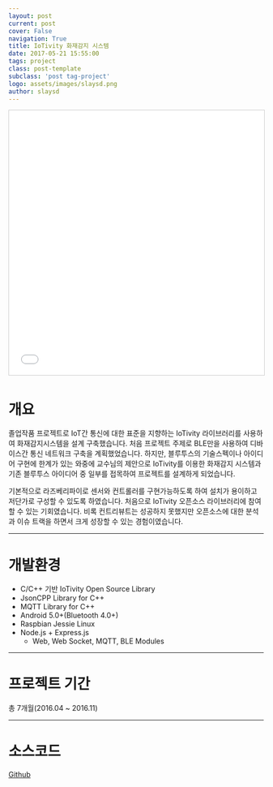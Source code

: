 ```yaml
---
layout: post
current: post
cover: False
navigation: True
title: IoTivity 화재감지 시스템
date: 2017-05-21 15:55:00
tags: project
class: post-template
subclass: 'post tag-project'
logo: assets/images/slaysd.png
author: slaysd
---
```

<iframe src="//www.slideshare.net/slideshow/embed_code/key/elc4mcgv1lID8F" width="640" height="522" frameborder="0" marginwidth="0" marginheight="0" scrolling="no" style="border:1px solid #CCC; border-width:1px; margin-bottom:5px; max-width: 100%;" allowfullscreen> </iframe>

# 개요
졸업작품 프로젝트로 IoT간 통신에 대한 표준을 지향하는 IoTivity 라이브러리를 사용하여 화재감지시스템을 설계 구축했습니다. 처음 프로젝트 주제로 BLE만을 사용하여 디바이스간 통신 네트워크 구축을 계획했었습니다.
하지만, 블루투스의 기술스펙이나 아이디어 구현에 한계가 있는 와중에 교수님의 제안으로 IoTivity를 이용한 화재감지 시스템과 기존 블루투스 아이디어 중 일부를 접목하여 프로젝트를 설계하게 되었습니다.

기본적으로 라즈베리파이로 센서와 컨트롤러를 구현가능하도록 하여 설치가 용이하고 저단가로 구성할 수 있도록 하였습니다. 처음으로 IoTivity 오픈소스 라이브러리에 참여할 수 있는 기회였습니다. 비록 컨트리뷰트는 성공하지 못했지만 오픈소스에 대한 분석과 이슈 트랙을 하면서 크게 성장할 수 있는 경험이였습니다.
* * *
# 개발환경
  * C/C++ 기반 IoTivity Open Source Library
  * JsonCPP Library for C++
  * MQTT Library for C++
  * Android 5.0+(Bluetooth 4.0+)
  * Raspbian Jessie Linux
  * Node.js + Express.js
    * Web, Web Socket, MQTT, BLE Modules

* * *
# 프로젝트 기간
총 7개월(2016.04 ~ 2016.11)
* * *
# 소스코드
<div markdown="0"><a href="https://github.com/jinh574/graduateproject-iotivity" class="btn btn-info">Github</a></div>